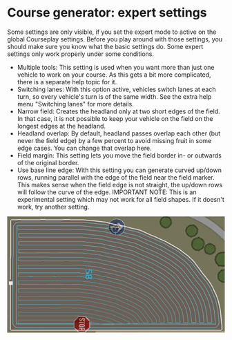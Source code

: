 # Course generator: expert settings


Some settings are only visible, if you set the expert mode to active on the global Courseplay settings.
Before you play around with those settings, you should make sure you know what the basic settings do.
Some expert settings only work properly under some conditions.

- Multiple tools: This setting is used when you want more than just one vehicle to work on your course. As this gets a bit more complicated, there is a separate help topic for it.
- Switching lanes: With this option active, vehicles switch lanes at each turn, so every vehicle's turn is of the same width. See the extra help menu "Switching lanes" for more details.
- Narrow field: Creates the headland only at two short edges of the field. In that case, it is not possible to keep your vehicle on the field on the longest edges at the headland.
- Headland overlap: By default, headland passes overlap each other (but never the field edge) by a few percent to avoid missing fruit in some edge cases. You can change that overlap here.
- Field margin: This setting lets you move the field border in- or outwards of the original border.
- Use base line edge: With this setting you can generate curved up/down rows, running parallel with the edge of the field near the field marker. This makes sense when the field edge is not straight, the up/down rows will follow the curve of the edge.
IMPORTANT NOTE: This is an experimental setting which may not work for all field shapes. If it doesn't work, try another setting.


![Image](/translation_data/baseedge_0_0_1020_545.png)

